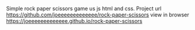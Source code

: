 Simple rock paper scissors game us js html and css.
Project url https://github.com/joeeeeeeeeeeeee/rock-paper-scissors
view in browser https://joeeeeeeeeeeeee.github.io/rock-paper-scissors